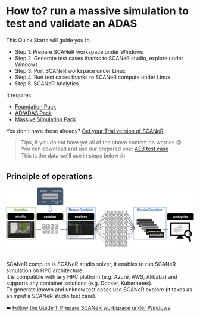 # How to? run a massive simulation to test and validate an ADAS

This Quick Starts will guide you to
* Step 1. Prepare SCANeR workspace under Windows
* Step 2. Generate test cases thanks to SCANeR studio, explore under Windows
* Step 3. Port SCANeR workspace under Linux
* Step 4. Run test cases thanks to SCANeR compute under Linux
* Step 5. SCANeR Analytics

It requires
* [Foundation Pack](https://www.avsimulation.com/pack-foundation/)
* [AD/ADAS Pack](https://www.avsimulation.com/pack-ad-adas/)
* [Massive Simulation Pack](https://www.avsimulation.com/pack-massive-simulation/)

You don't have these already? [Get your Trial version of SCANeR](https://www.avsimulation.com/free-download/).

> Tips, If you do not have yet all of the above content no worries 😉  
> You can download and use our prepared one: [AEB test case](https://stockage.scanersimulation.com/Evaluation/2021/Massive_Simulation_Pack.7z)  
> This is the data we'll use in steps below :thumbsup:

## Principle of operations

![](./assets/SCANeRProducts1.png "SCANeR Products")

SCANeR compute is SCANeR studio solver, it enables to run SCANeR simulation on HPC architecture.  
It is compatible with any HPC platform (e.g. Azure, AWS, Alibaba) and supports any container solutions (e.g. Docker, Kubernetes).  
To generate known and unknow test cases use SCANeR explore (it takes as an input a SCANeR studio test case).

:arrow_right: [Follow the Guide 1: Prepare SCANeR workspace under Windows](HT_Prepare_SCANeR_workspace_under_Windows.md)
